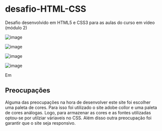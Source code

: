 # desafio-HTML-CSS
Desafio desenvolvido em HTML5 e CSS3 para as aulas do curso em vídeo (módulo 2)

![image](https://user-images.githubusercontent.com/88253809/156825953-1053bf6f-13ed-44ef-b5cd-c9745cecef5f.png)

![image](https://user-images.githubusercontent.com/88253809/156826031-1a98ae5d-57f9-4d55-96b8-c4c3d5abc124.png)

![image](https://user-images.githubusercontent.com/88253809/156826100-72180a0e-f4d6-4a14-bca1-79296b106860.png)

![image](https://user-images.githubusercontent.com/88253809/156826148-5ea5ef96-440a-4960-b142-711086573bf3.png)

Em
## Preocupações
Alguma das preocupações na hora de desenvolver este site foi escolher uma paleta de cores. Para isso foi utilizado o site adobe collor e uma paleta de cores análogas. Logo, para armazenar as cores e as fontes utilizadas optou-se por utilziar váriaveis no CSS.
Além disso outra preocupação foi garantir que o site seja responsivo.

